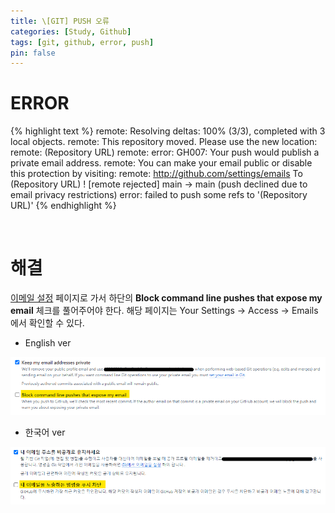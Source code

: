 ```yaml
---
title: \[GIT] PUSH 오류
categories: [Study, Github]
tags: [git, github, error, push]
pin: false
---
```


# ERROR

{% highlight text %}
remote: Resolving deltas: 100% (3/3), completed with 3 local objects.
remote: This repository moved. Please use the new location:
remote:   (Repository URL)
remote: error: GH007: Your push would publish a private email address.
remote: You can make your email public or disable this protection by visiting:
remote: http://github.com/settings/emails
To (Repository URL)
 ! [remote rejected] main -> main (push declined due to email privacy restrictions)
error: failed to push some refs to '(Repository URL)'
{% endhighlight %}

<br/>

# 해결

[이메일 설정](http://github.com/settings/emails) 페이지로 가서 하단의 **Block command line pushes that expose my email** 체크를 풀어주어야 한다.
해당 페이지는 Your Settings -> Access -> Emails에서 확인할 수 있다.

- English ver

![github](/assets/img/post_img/war_jsp/git.png)

- 한국어 ver

![github](/assets/img/post_img/war_jsp/gitko.png)

